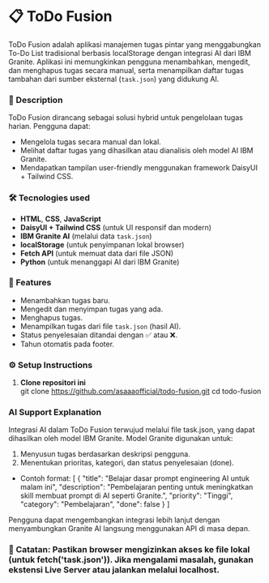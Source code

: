 # 📋 ToDo Fusion
ToDo Fusion adalah aplikasi manajemen tugas pintar yang menggabungkan To-Do List tradisional berbasis localStorage dengan integrasi AI dari IBM Granite. Aplikasi ini memungkinkan pengguna menambahkan, mengedit, dan menghapus tugas secara manual, serta menampilkan daftar tugas tambahan dari sumber eksternal (`task.json`) yang didukung AI.

### 🚀 Description
ToDo Fusion dirancang sebagai solusi hybrid untuk pengelolaan tugas harian. Pengguna dapat:
- Mengelola tugas secara manual dan lokal.
- Melihat daftar tugas yang dihasilkan atau dianalisis oleh model AI IBM Granite.
- Mendapatkan tampilan user-friendly menggunakan framework DaisyUI + Tailwind CSS.

### 🛠️ Tecnologies used
- **HTML**, **CSS**, **JavaScript**
- **DaisyUI + Tailwind CSS** (untuk UI responsif dan modern)
- **IBM Granite AI** (melalui data `task.json`)
- **localStorage** (untuk penyimpanan lokal browser)
- **Fetch API** (untuk memuat data dari file JSON)
- **Python** (untuk menanggapi AI dari IBM Granite)

### 🌟 Features
- Menambahkan tugas baru.
- Mengedit dan menyimpan tugas yang ada.
- Menghapus tugas.
- Menampilkan tugas dari file `task.json` (hasil AI).
- Status penyelesaian ditandai dengan ✅ atau ❌.
- Tahun otomatis pada footer.

### ⚙️ Setup Instructions
1. **Clone repositori ini**  
   git clone https://github.com/asaaaofficial/todo-fusion.git
   cd todo-fusion

### AI Support Explanation
Integrasi AI dalam ToDo Fusion terwujud melalui file task.json, yang dapat dihasilkan oleh model IBM Granite. Model Granite digunakan untuk:
1. Menyusun tugas berdasarkan deskripsi pengguna.
2. Menentukan prioritas, kategori, dan status penyelesaian (done).

- Contoh format:
[
  {
        "title": "Belajar dasar prompt engineering AI untuk malam ini",
        "description": "Pembelajaran penting untuk meningkatkan skill membuat prompt di AI seperti Granite.",
        "priority": "Tinggi",
        "category": "Pembelajaran",
        "done": false
    }
]

Pengguna dapat mengembangkan integrasi lebih lanjut dengan menyambungkan Granite AI langsung menggunakan API di masa depan.

### 📌 Catatan: Pastikan browser mengizinkan akses ke file lokal (untuk fetch('task.json')). Jika mengalami masalah, gunakan ekstensi Live Server atau jalankan melalui localhost.
